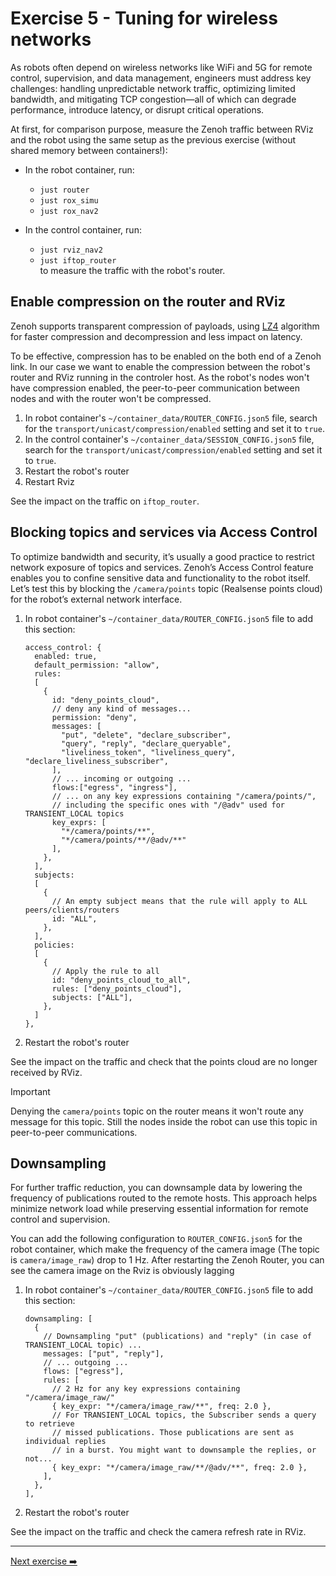 # Exercise 5 - Tuning for wireless networks

As robots often depend on wireless networks like WiFi and 5G for remote control, supervision, and data management, engineers must address key challenges: handling unpredictable network traffic, optimizing limited bandwidth, and mitigating TCP congestion—all of which can degrade performance, introduce latency, or disrupt critical operations.

At first, for comparison purpose, measure the Zenoh traffic between RViz and the robot using the same setup as the previous exercise (without shared memory between containers!):

- In the robot container, run:

  - `just router`
  - `just rox_simu`
  - `just rox_nav2`

- In the control container, run:

  - `just rviz_nav2`
  - `just iftop_router`  
     to measure the traffic with the robot's router.

## Enable compression on the router and RViz

Zenoh supports transparent compression of payloads, using [LZ4](https://en.wikipedia.org/wiki/LZ4_(compression_algorithm)) algorithm for faster compression and decompression and less impact on latency.

To be effective, compression has to be enabled on the both end of a Zenoh link. In our case we want to enable the compression between the robot's router and RViz running in the controler host. As the robot's nodes won't have compression enabled, the peer-to-peer communication between nodes and with the router won't be compressed.

1. In robot container's `~/container_data/ROUTER_CONFIG.json5` file, search for the `transport/unicast/compression/enabled` setting and set it to `true`.
2. In the control container's `~/container_data/SESSION_CONFIG.json5` file, search for the `transport/unicast/compression/enabled` setting and set it to `true`.
3. Restart the robot's router
4. Restart Rviz

See the impact on the traffic on `iftop_router`.

## Blocking topics and services via Access Control

To optimize bandwidth and security, it’s usually a good practice to restrict network exposure of topics and services. Zenoh’s Access Control feature enables you to confine sensitive data and functionality to the robot itself.  
Let’s test this by blocking the `/camera/points` topic (Realsense points cloud) for the robot’s external network interface.

1. In robot container's `~/container_data/ROUTER_CONFIG.json5` file to add this section:  

   ```json5
   access_control: {
     enabled: true,
     default_permission: "allow",
     rules:
     [
       {
         id: "deny_points_cloud",
         // deny any kind of messages...
         permission: "deny",
         messages: [
           "put", "delete", "declare_subscriber",
           "query", "reply", "declare_queryable",
           "liveliness_token", "liveliness_query", "declare_liveliness_subscriber",
         ],
         // ... incoming or outgoing ...
         flows:["egress", "ingress"],
         // ... on any key expressions containing "/camera/points/",
         // including the specific ones with "/@adv" used for TRANSIENT_LOCAL topics
         key_exprs: [
           "*/camera/points/**",
           "*/camera/points/**/@adv/**"
         ],
       },
     ],
     subjects:
     [
       {
         // An empty subject means that the rule will apply to ALL peers/clients/routers
         id: "ALL",
       },
     ],
     policies:
     [
       {
         // Apply the rule to all
         id: "deny_points_cloud_to_all",
         rules: ["deny_points_cloud"],
         subjects: ["ALL"],
       },
     ]
   },
   ```

2. Restart the robot's router

See the impact on the traffic and check that the points cloud are no longer received by RViz.

> [!IMPORTANT]
>
> Denying the `camera/points` topic on the router means it won't route any message for this topic. Still the nodes inside the robot can use this topic in peer-to-peer communications.

## Downsampling

For further traffic reduction, you can downsample data by lowering the frequency of publications routed to the remote hosts. This approach helps minimize network load while preserving essential information for remote control and supervision.

You can add the following configuration to `ROUTER_CONFIG.json5` for the robot container, which make the frequency of the camera image (The topic is `camera/image_raw`) drop to 1 Hz. After restarting the Zenoh Router, you can see the camera image on the Rviz is obviously lagging

1. In robot container's `~/container_data/ROUTER_CONFIG.json5` file to add this section:  

    ```json5
    downsampling: [
      {
        // Downsampling "put" (publications) and "reply" (in case of TRANSIENT_LOCAL topic) ...
        messages: ["put", "reply"],
        // ... outgoing ...
        flows: ["egress"],
        rules: [
          // 2 Hz for any key expressions containing "/camera/image_raw/"
          { key_expr: "*/camera/image_raw/**", freq: 2.0 },
          // For TRANSIENT_LOCAL topics, the Subscriber sends a query to retrieve
          // missed publications. Those publications are sent as individual replies
          // in a burst. You might want to downsample the replies, or not...
          { key_expr: "*/camera/image_raw/**/@adv/**", freq: 2.0 },
        ],
      },
    ],
    ```

2. Restart the robot's router

See the impact on the traffic and check the camera refresh rate in RViz.

---
[Next exercise ➡️](ex-6.md)
